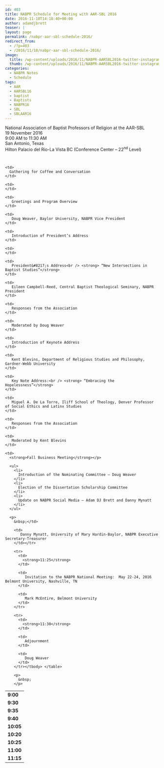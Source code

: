 ```yaml
---
id: 403
title: NABPR Schedule for Meeting with AAR-SBL 2016
date: 2016-11-10T14:18:40+00:00
author: adamdjbrett
teaser: |
layout: page
permalink: /nabpr-aar-sbl-schedule-2016/
redirect_from:
  - /?p=403
  - /2016/11/10/nabpr-aar-sbl-schedule-2016/
image:
  title: /wp-content/uploads/2016/11/NABPR-AARSBL2016-twitter-instagram.png
  thumb: /wp-content/uploads/2016/11/NABPR-AARSBL2016-twitter-instagram-150x150.png
categories:
  - NABPR Notes
  - Schedule
tags:
  - AAR
  - AARSBL16
  - baptist
  - Baptists
  - NABPR16
  - SBL
  - SBLAAR16
---
```

National Association of Baptist Professors of Religion at the AAR-SBL  
19 November 2016  
9:00 AM to 11:30 AM  
San Antonio, Texas  
Hilton Palacio del Rio-La Vista BC (Conference Center &#8211; 22<sup>nd</sup> Level)

&nbsp;

<table style="width: 75%;">
  <tr>
    <td>
      <strong>9:00</strong>
    </td>

    <td>
      Gathering for Coffee and Conversation
    </td>

    <td>
    </td>
  </tr>

  <tr>
    <td>
      <strong>9:30</strong>
    </td>

    <td>
       Greetings and Program Overview
    </td>

    <td>
       Doug Weaver, Baylor University, NABPR Vice President
    </td>
  </tr>

  <tr>
    <td>
      <strong>9:35</strong>
    </td>

    <td>
       Introduction of President’s Address
    </td>

    <td>
    </td>
  </tr>

  <tr>
    <td>
      <strong>9:40</strong>
    </td>

    <td>
       President&#8217;s Address<br /> <strong> “New Intersections in Baptist Studies”</strong>
    </td>

    <td>
       Eileen Campbell-Reed, Central Baptist Theological Seminary, NABPR President
    </td>
  </tr>

  <tr>
    <td>
      <strong>10:05</strong>
    </td>

    <td>
       Responses from the Association
    </td>

    <td>
       Moderated by Doug Weaver
    </td>
  </tr>

  <tr>
    <td>
      <strong>10:20</strong>
    </td>

    <td>
       Introduction of Keynote Address
    </td>

    <td>
       Kent Blevins, Department of Religious Studies and Philosophy, Gardner-Webb University
    </td>
  </tr>

  <tr>
    <td>
      <strong>10:25</strong>
    </td>

    <td>
       Key Note Address:<br /> <strong> “Embracing the Hopelessness”</strong>
    </td>

    <td>
       Miguel A. De La Torre, Iliff School of Theology, Denver Professor of Social Ethics and Latinx Studies
    </td>
  </tr>

  <tr>
    <td>
      <strong>11:00</strong>
    </td>

    <td>
       Responses from the Association
    </td>

    <td>
       Moderated by Kent Blevins
    </td>
  </tr>

  <tr>
    <td>
      <strong>11:15</strong>
    </td>

    <td>
      <strong>Fall Business Meeting</strong></p>

      <ul>
        <li>
          Introduction of the Nominating Committee – Doug Weaver
        </li>
        <li>
          Election of the Dissertation Scholarship Committee
        </li>
        <li>
          Update on NABPR Social Media – Adam DJ Brett and Danny Mynatt
        </li>
      </ul>

      <p>
        &nbsp;</td>

        <td>
           Danny Mynatt, University of Mary Hardin-Baylor, NABPR Executive Secretary-Treasurer
        </td></tr>

        <tr>
          <td>
            <strong>11:25</strong>
          </td>

          <td>
             Invitation to the NABPR National Meeting:  May 22-24, 2016 Belmont University, Nashville, TN
          </td>

          <td>
             Mark McEntire, Belmont University
          </td>
        </tr>

        <tr>
          <td>
            <strong>11:30</strong>
          </td>

          <td>
             Adjournment
          </td>

          <td>
             Doug Weaver
          </td>
        </tr></tbody> </table>

        <p>
          &nbsp;
        </p>
